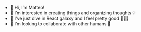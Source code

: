 - 👋 Hi, I’m Matteo!
- 👀 I’m interested in creating things and organizing thoughts 💡
- 🚀 I've just dive in React galaxy and I feel pretty good 💫👨‍🚀
- 🏓 I’m looking to collaborate with other humans 🤝

<!---
Matteo-Spina/Matteo-Spina is a ✨ special ✨ repository because its `README.md` (this file) appears on your GitHub profile.
You can click the Preview link to take a look at your changes.
--->
